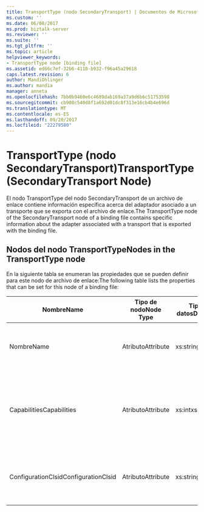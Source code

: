 ```yaml
---
title: TransportType (nodo SecondaryTransport) | Documentos de Microsoft
ms.custom: ''
ms.date: 06/08/2017
ms.prod: biztalk-server
ms.reviewer: ''
ms.suite: ''
ms.tgt_pltfrm: ''
ms.topic: article
helpviewer_keywords:
- TransportType node [binding file]
ms.assetid: ed66c7ef-32b6-4110-b932-f96a45a29618
caps.latest.revision: 6
author: MandiOhlinger
ms.author: mandia
manager: anneta
ms.openlocfilehash: 7bb0b9460e6c4689dab169a37a9d6b6c51753598
ms.sourcegitcommit: cb908c540d8f1a692d01dc8f313e16cb4b4e696d
ms.translationtype: MT
ms.contentlocale: es-ES
ms.lasthandoff: 09/20/2017
ms.locfileid: "22279580"
---
```

# <a name="transporttype-secondarytransport-node"></a><span data-ttu-id="3db81-102">TransportType (nodo SecondaryTransport)</span><span class="sxs-lookup"><span data-stu-id="3db81-102">TransportType (SecondaryTransport Node)</span></span>
<span data-ttu-id="3db81-103">El nodo TransportType del nodo SecondaryTransport de un archivo de enlace contiene información específica acerca del adaptador asociado a un transporte que se exporta con el archivo de enlace.</span><span class="sxs-lookup"><span data-stu-id="3db81-103">The TransportType node of the SecondaryTransport node of a binding file contains specific information about the adapter associated with a transport that is exported with the binding file.</span></span>  
  
## <a name="nodes-in-the-transporttype-node"></a><span data-ttu-id="3db81-104">Nodos del nodo TransportType</span><span class="sxs-lookup"><span data-stu-id="3db81-104">Nodes in the TransportType node</span></span>  
 <span data-ttu-id="3db81-105">En la siguiente tabla se enumeran las propiedades que se pueden definir para este nodo de archivo de enlace:</span><span class="sxs-lookup"><span data-stu-id="3db81-105">The following table lists the properties that can be set for this node of a binding file:</span></span>  
  
|<span data-ttu-id="3db81-106">**Nombre**</span><span class="sxs-lookup"><span data-stu-id="3db81-106">**Name**</span></span>|<span data-ttu-id="3db81-107">**Tipo de nodo**</span><span class="sxs-lookup"><span data-stu-id="3db81-107">**Node Type**</span></span>|<span data-ttu-id="3db81-108">**Tipo de datos**</span><span class="sxs-lookup"><span data-stu-id="3db81-108">**Data Type**</span></span>|<span data-ttu-id="3db81-109">**Description**</span><span class="sxs-lookup"><span data-stu-id="3db81-109">**Description**</span></span>|<span data-ttu-id="3db81-110">**Restricciones**</span><span class="sxs-lookup"><span data-stu-id="3db81-110">**Restrictions**</span></span>|<span data-ttu-id="3db81-111">**Comentarios**</span><span class="sxs-lookup"><span data-stu-id="3db81-111">**Comments**</span></span>|  
|--------------|-------------------|-------------------|---------------------|----------------------|------------------|  
|<span data-ttu-id="3db81-112">Nombre</span><span class="sxs-lookup"><span data-stu-id="3db81-112">Name</span></span>|<span data-ttu-id="3db81-113">Atributo</span><span class="sxs-lookup"><span data-stu-id="3db81-113">Attribute</span></span>|<span data-ttu-id="3db81-114">xs:string</span><span class="sxs-lookup"><span data-stu-id="3db81-114">xs:string</span></span>|<span data-ttu-id="3db81-115">Especifica el nombre del adaptador asociado al transporte.</span><span class="sxs-lookup"><span data-stu-id="3db81-115">Specifies the name of the adapter associated with the transport.</span></span>|<span data-ttu-id="3db81-116">No requerido</span><span class="sxs-lookup"><span data-stu-id="3db81-116">Not required</span></span>|<span data-ttu-id="3db81-117">Valor predeterminado: vacío</span><span class="sxs-lookup"><span data-stu-id="3db81-117">Default value: empty</span></span>|  
|<span data-ttu-id="3db81-118">Capabilities</span><span class="sxs-lookup"><span data-stu-id="3db81-118">Capabilities</span></span>|<span data-ttu-id="3db81-119">Atributo</span><span class="sxs-lookup"><span data-stu-id="3db81-119">Attribute</span></span>|<span data-ttu-id="3db81-120">xs:int</span><span class="sxs-lookup"><span data-stu-id="3db81-120">xs:int</span></span>|<span data-ttu-id="3db81-121">Especifica las funciones del adaptador asociado al transporte.</span><span class="sxs-lookup"><span data-stu-id="3db81-121">Specifies the capabilities of the adapter associated with the transport.</span></span>|<span data-ttu-id="3db81-122">Necesario</span><span class="sxs-lookup"><span data-stu-id="3db81-122">Required</span></span>|<span data-ttu-id="3db81-123">Valor predeterminado: ninguno</span><span class="sxs-lookup"><span data-stu-id="3db81-123">Default value: none</span></span><br /><br /> <span data-ttu-id="3db81-124">Los valores posibles incluyen los que están disponibles en la enumeración [Microsoft.BizTalk.ExplorerOM.Capabilities](http://msdn.microsoft.com/library/microsoft.biztalk.explorerom.capabilities.aspx) .</span><span class="sxs-lookup"><span data-stu-id="3db81-124">Possible values include those available in the [Microsoft.BizTalk.ExplorerOM.Capabilities](http://msdn.microsoft.com/library/microsoft.biztalk.explorerom.capabilities.aspx) enumeration.</span></span>|  
|<span data-ttu-id="3db81-125">ConfigurationClsid</span><span class="sxs-lookup"><span data-stu-id="3db81-125">ConfigurationClsid</span></span>|<span data-ttu-id="3db81-126">Atributo</span><span class="sxs-lookup"><span data-stu-id="3db81-126">Attribute</span></span>|<span data-ttu-id="3db81-127">xs:string</span><span class="sxs-lookup"><span data-stu-id="3db81-127">xs:string</span></span>|<span data-ttu-id="3db81-128">Especifica el GUID de configuración del adaptador asociado al transporte.</span><span class="sxs-lookup"><span data-stu-id="3db81-128">Specifies the configuration GUID of the adapter associated with the transport.</span></span>|<span data-ttu-id="3db81-129">No requerido</span><span class="sxs-lookup"><span data-stu-id="3db81-129">Not required</span></span>|<span data-ttu-id="3db81-130">Valor predeterminado: vacío</span><span class="sxs-lookup"><span data-stu-id="3db81-130">Default value: empty</span></span>|